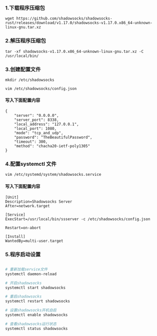 
### 1.下载程序压缩包
    wget https://github.com/shadowsocks/shadowsocks-rust/releases/download/v1.17.0/shadowsocks-v1.17.0.x86_64-unknown-linux-gnu.tar.xz


### 2.解压程序压缩包
    tar -xf shadowsocks-v1.17.0.x86_64-unknown-linux-gnu.tar.xz -C /usr/local/bin/

### 3.创建配置文件
    mkdir /etc/shadowsocks

    vim /etc/shadowsocks/config.json


#### 写入下面配置内容
```
{
    "server": "0.0.0.0",
    "server_port": 8338,
    "local_address": "127.0.0.1",
    "local_port": 1080,
    "mode": "tcp_and_udp",
    "password": "TheBeautifulPassword",
    "timeout": 300,
    "method": "chacha20-ietf-poly1305"
}
```
### 4.配置systemctl 文件
    vim /etc/systemd/system/shadowsocks.service


#### 写入下面配置内容
    [Unit]
    Description=Shadowsocks Server
    After=network.target

    [Service]
    ExecStart=/usr/local/bin/ssserver -c /etc/shadowsocks/config.json

    Restart=on-abort

    [Install]
    WantedBy=multi-user.target

### 5.程序启动设置

```bash

# 重新加载service文件
systemctl daemon-reload 

# 开启shadowsocks 
systemctl start shadowsocks 

# 重启shadowsocks
systemctl restart shadowsocks

# 设置shadowsocks开机自启
systemctl enable shadowsocks 

# 查看shadowsocks运行状态
systemctl status shadowsocks 

```
